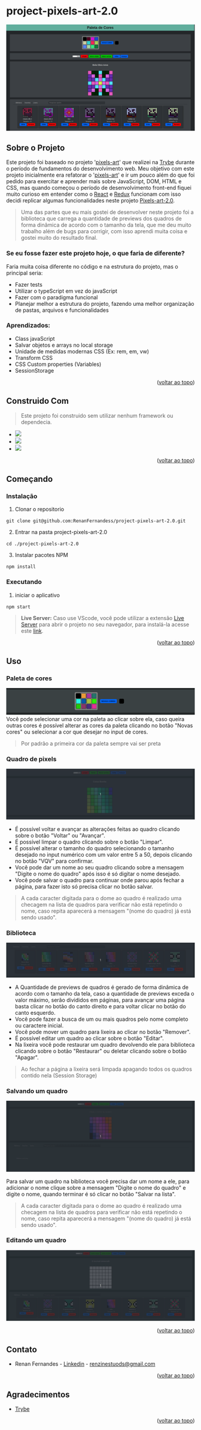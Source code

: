 <a name="readme-top"></a>
# project-pixels-art-2.0

![Pixel Art Screen Shot](./images/projectImage.png)

## Sobre o Projeto

Este projeto foi baseado no projeto '[pixels-art](https://github.com/RenanFernandess/trybe-project-pixels-art)' que realizei na [Trybe](https://github.com/tryber) durante o período de fundamentos do desenvolvimento web. Meu objetivo com este projeto inicialmente era refatorar o '[pixels-art](https://github.com/RenanFernandess/trybe-project-pixels-art)' e ir um pouco além do que foi pedido para exercitar e aprender mais sobre JavaScript, DOM, HTML e CSS, mas quando começou o período de desenvolvimento front-end fiquei muito curioso em entender como o [React](https://pt-br.reactjs.org/) e [Redux](https://redux.js.org/) funcionam com isso decidi replicar algumas funcionalidades neste projeto [Pixels-art-2.0](https://github.com/RenanFernandess/project-pixels-art-2.0).

> Uma das partes que eu mais gostei de desenvolver neste projeto foi a biblioteca que carrega a quantidade de previews dos quadros de forma dinâmica de acordo com o tamanho da tela, que me deu muito trabalho além de bugs para corrigir, com isso aprendi muita coisa e gostei muito do resultado final.

### Se eu fosse fazer este projeto hoje, o que faria de diferente?
Faria muita coisa diferente no código e na estrutura do projeto, mas o principal seria:
 * Fazer tests
 * Utilizar o typeScript em vez do javaScript
 * Fazer com o paradigma funcional
 * Planejar melhor a estrutura do projeto, fazendo uma melhor organização de pastas, arquivos e funcionalidades

  
### Aprendizados:
  * Class javaScript
  * Salvar objetos e arrays no local storage
  * Unidade de medidas modernas CSS (Ex: rem, em, vw)
  * Transform CSS
  * CSS Custom properties (Variables)
  * SessionStorage
  
<p align="right">(<a href="#readme-top">voltar ao topo</a>)</p>

## Construido Com
> Este projeto foi construido sem utilizar nenhum framework ou dependecia.

 * [<img src="https://img.shields.io/badge/HTML5-E34F26?style=for-the-badge&logo=html5&logoColor=white" />](https://www.w3schools.com/html/)
 * [<img src="https://img.shields.io/badge/CSS3-1572B6?style=for-the-badge&logo=css3&logoColor=white" />](https://www.w3schools.com/css/)
 * [<img src="https://img.shields.io/badge/JavaScript-323330?style=for-the-badge&logo=javascript&logoColor=F7DF1E" />](https://developer.mozilla.org/en-US/docs/Web/JavaScript)
 
<p align="right">(<a href="#readme-top">voltar ao topo</a>)</p>

## Começando

### Instalação

  1. Clonar o repositorio

    git clone git@github.com:RenanFernandess/project-pixels-art-2.0.git

  2. Entrar na pasta project-pixels-art-2.0
  
    cd ./project-pixels-art-2.0
    
  3. Instalar pacotes NPM
  
    npm install

### Executando
  
  1. iniciar o aplicativo
    
    npm start

 > **Live Server:** Caso use VScode, você pode utilizar a extensão [Live Server](https://marketplace.visualstudio.com/items?itemName=ritwickdey.LiveServer) para abrir o projeto no seu navegador, para instalá-la acesse este [link](https://marketplace.visualstudio.com/items?itemName=ritwickdey.LiveServer).


  
 
<p align="right">(<a href="#readme-top">voltar ao topo</a>)</p>
 
## Uso
 ### Paleta de cores
![Pixel Art library](./images/color_pallet.gif)
Você pode selecionar uma cor na paleta ao clicar sobre ela, caso queira outras cores é possível alterar as cores da paleta clicando no botão "Novas cores" ou selecionar a cor que desejar no input de cores.

> Por padrão a primeira cor da paleta sempre vai ser preta

### Quadro de pixels
![Pixel Art library](./images/pixel_board.gif)

  * É possível voltar e avançar as alterações feitas ao quadro clicando sobre o botão "Voltar" ou "Avançar".
  * É possível limpar o quadro clicando sobre o botão "Limpar".
  * É possível alterar o tamanho do quadro selecionando o tamanho desejado no input numérico com um valor entre 5 a 50, depois clicando no botão "VQV" para confirmar.
  * Você pode dar um nome ao seu quadro clicando sobre a mensagem "Digite o nome do quadro" após isso é só digitar o nome desejado.
  * Você pode salvar o quadro para continuar onde parou após fechar a página, para fazer isto só precisa clicar no botão salvar.

 >A cada caracter digitada para o dome ao quadro é realizado uma checagem na lista de quadros para verificar não está repetindo o nome, caso repita aparecerá a mensagem "(nome do quadro) já está sendo usado".

### Biblioteca
![Pixel Art library](./images/library.gif)

 * A Quantidade de previews de quadros é gerado de forma dinâmica de acordo com o tamanho da tela, caso a quantidade de previews exceda o valor máximo, serão divididos em páginas, para avançar uma página basta clicar no botão do canto direito e para voltar clicar no botão do canto esquerdo.
 * Você pode fazer a busca de um ou mais quadros pelo nome completo ou caractere inicial.
 * Você pode mover um quadro para lixeira ao clicar no botão "Remover".
 * É possível editar um quadro ao clicar sobre o botão "Editar".
 * Na lixeira você pode restaurar um quadro devolvendo ele para biblioteca clicando sobre o botão "Restaurar" ou deletar clicando sobre o botão "Apagar".

> Ao fechar a página a lixeira será limpada apagando todos os quadros contido nela (Session Storage)

### Salvando um quadro

![Pixel Art library](./images/saving_board.gif)

Para salvar um quadro na biblioteca você precisa dar um nome a ele, para adicionar o nome clique sobre a mensagem "Digite o nome do quadro" e digite o nome, quando terminar é só clicar no botão "Salvar na lista".

>A cada caracter digitada para o dome ao quadro é realizado uma checagem na lista de quadros para verificar não está repetindo o nome, caso repita aparecerá a mensagem "(nome do quadro) já está sendo usado".

### Editando um quadro

![Pixel Art library](./images/editing.gif)

<p align="right">(<a href="#readme-top">voltar ao topo</a>)</p>

## Contato

* Renan Fernandes - [Linkedin](https://www.linkedin.com/in/orenanfernandes/) - renzinestuods@gmail.com

<p align="right">(<a href="#readme-top">voltar ao topo</a>)</p>

## Agradecimentos

* [Trybe](https://www.betrybe.com/)

<p align="right">(<a href="#readme-top">voltar ao topo</a>)</p>
